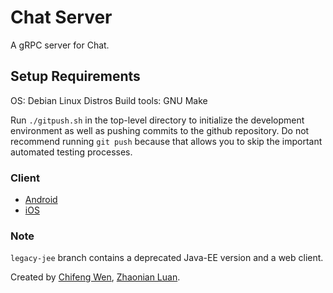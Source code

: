 # Chat Server 
A gRPC server for Chat.

## Setup Requirements
OS: Debian Linux Distros
Build tools: GNU Make

Run `./gitpush.sh` in the top-level directory to initialize the development environment as well as pushing commits to the github repository. Do not recommend running `git push` because that allows you to skip the important automated testing processes.

### Client
 - [Android](https://github.com/e8yes/e8yes-chat-android)
 - [iOS](https://github.com/e8yes/e8yes-chat-ios)

### Note
`legacy-jee` branch contains a deprecated Java-EE version and a web client.

Created by [Chifeng Wen](https://www.linkedin.com/in/chifeng-wen-392b41ba/), [Zhaonian Luan](https://www.linkedin.com/in/zhaonianluan/).
